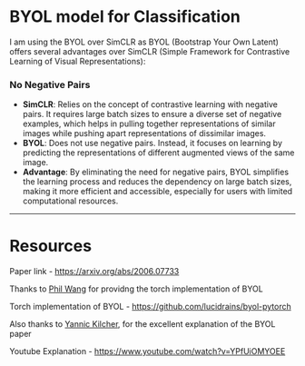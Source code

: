 # BYOL model for Classification

I am using the BYOL over SimCLR as BYOL (Bootstrap Your Own Latent) offers several advantages over SimCLR (Simple Framework for Contrastive Learning of Visual Representations):

### **No Negative Pairs**
- **SimCLR**: Relies on the concept of contrastive learning with negative pairs. It requires large batch sizes to ensure a diverse set of negative examples, which helps in pulling together representations of similar images while pushing apart representations of dissimilar images.
- **BYOL**: Does not use negative pairs. Instead, it focuses on learning by predicting the representations of different augmented views of the same image.
- **Advantage**: By eliminating the need for negative pairs, BYOL simplifies the learning process and reduces the dependency on large batch sizes, making it more efficient and accessible, especially for users with limited computational resources.


___

# Resources

Paper link - https://arxiv.org/abs/2006.07733

Thanks to <a href=https://github.com/lucidrains>Phil Wang</a> for providng the torch implementation of BYOL

Torch implementation of BYOL - https://github.com/lucidrains/byol-pytorch

Also thanks to <a href=https://www.youtube.com/@YannicKilcher>Yannic Kilcher</a>, for the excellent explanation of the BYOL paper

Youtube Explanation - https://www.youtube.com/watch?v=YPfUiOMYOEE


